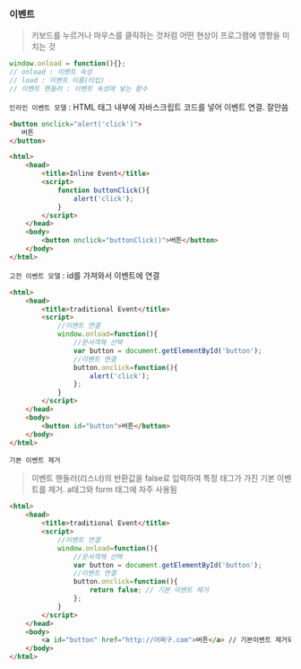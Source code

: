 ### 이벤트

> 키보드를 누르거나 마우스를 클릭하는 것처럼 어떤 현상이 프로그램에 영향을 미치는 것

```javascript
window.onload = function(){};
// onload : 이벤트 속성
// load : 이벤트 이름(타입)
// 이벤트 핸들러 : 이벤트 속성에 넣는 함수
```



`인라인 이벤트 모델` : HTML 태그 내부에 자바스크립트 코드를 넣어 이벤트 연결. 잘안씀

```html
<button onclick="alert('click')">
   버튼
</button>
```

```html
<html>
    <head>
        <title>Inline Event</title>
        <script> 
            function buttonClick(){
                alert('click');
            }
        </script>
	</head> 
    <body>
		<button onclick="buttonClick()">버튼</button>
    </body>
</html>
```



`고전 이벤트 모델`  : id를 가져와서 이벤트에 연결

```html
<html>
    <head>
        <title>traditional Event</title>
        <script> 
            //이벤트 연결
            window.onload=function(){
                //문서객체 선택
                var button = document.getElementById('button');
                //이벤트 연결
                button.onclick=function(){
                    alert('click');
                };
            }
        </script>
	</head> 
    <body>
		<button id="button">버튼</button>
    </body>
</html>
```



`기본 이벤트 제거` 

> 이벤트 핸들러(리스너)의 반환값을 false로 입력하여 특정 태그가 가진 기본 이벤트를 제거. a태그와 form 태그에 자주 사용됨

```html
<html>
    <head>
        <title>traditional Event</title>
        <script> 
            //이벤트 연결
            window.onload=function(){
                //문서객체 선택
                var button = document.getElementById('button');
                //이벤트 연결
                button.onclick=function(){
                    return false; // 기본 이벤트 제거
                };
            }
        </script>
	</head> 
    <body>
		<a id="button" href="http://어쩌구.com">버튼</a> // 기본이벤트 제거되어 전송 안함
    </body>
</html> 
```

